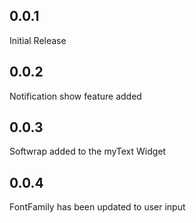 ## 0.0.1

Initial Release

## 0.0.2

Notification show feature added

## 0.0.3

Softwrap added to the myText Widget

## 0.0.4

FontFamily has been updated to user input
